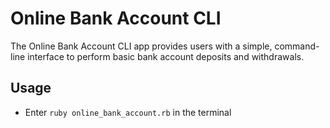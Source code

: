 # Online Bank Account CLI
The Online Bank Account CLI app provides users with a simple, command-line interface to perform basic bank account deposits and withdrawals.

## Usage
- Enter `ruby online_bank_account.rb` in the terminal

